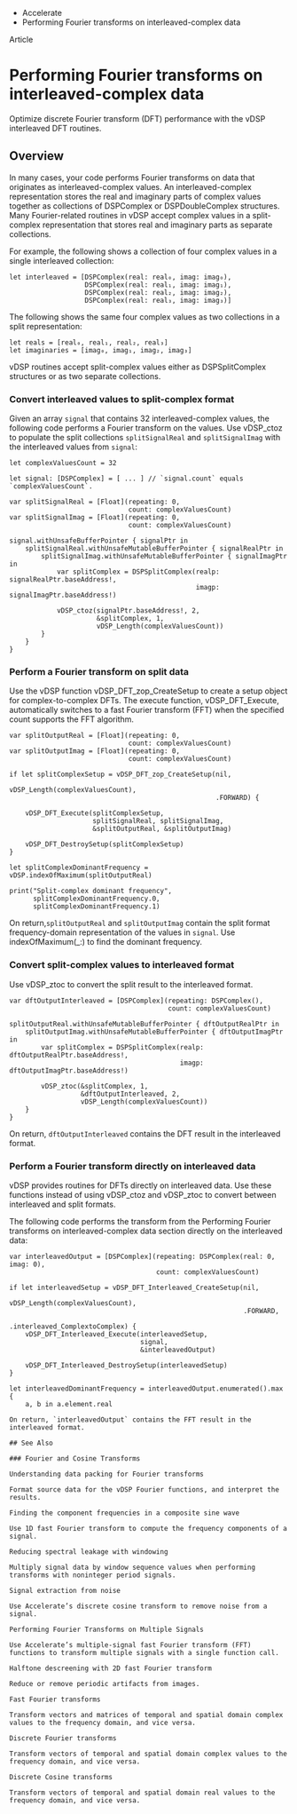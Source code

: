 

- Accelerate
-  Performing Fourier transforms on interleaved-complex data 

Article

# Performing Fourier transforms on interleaved-complex data

Optimize discrete Fourier transform (DFT) performance with the vDSP interleaved DFT routines.

## Overview

In many cases, your code performs Fourier transforms on data that originates as interleaved-complex values. An interleaved-complex representation stores the real and imaginary parts of complex values together as collections of DSPComplex or DSPDoubleComplex structures. Many Fourier-related routines in vDSP accept complex values in a split-complex representation that stores real and imaginary parts as separate collections.

For example, the following shows a collection of four complex values in a single interleaved collection:

```
let interleaved = [DSPComplex(real: real₀, imag: imag₀),
                   DSPComplex(real: real₁, imag: imag₁),
                   DSPComplex(real: real₂, imag: imag₂),
                   DSPComplex(real: real₃, imag: imag₃)]
```

The following shows the same four complex values as two collections in a split representation:

```
let reals = [real₀, real₁, real₂, real₃]
let imaginaries = [imag₀, imag₁, imag₂, imag₃]
```

vDSP routines accept split-complex values either as DSPSplitComplex structures or as two separate collections.

### Convert interleaved values to split-complex format

Given an array `signal` that contains 32 interleaved-complex values, the following code performs a Fourier transform on the values. Use vDSP_ctoz to populate the split collections `splitSignalReal` and `splitSignalImag` with the interleaved values from `signal`:

```
let complexValuesCount = 32

let signal: [DSPComplex] = [ ... ] // `signal.count` equals `complexValuesCount`.

var splitSignalReal = [Float](repeating: 0,
                              count: complexValuesCount)
var splitSignalImag = [Float](repeating: 0,
                              count: complexValuesCount)

signal.withUnsafeBufferPointer { signalPtr in
    splitSignalReal.withUnsafeMutableBufferPointer { signalRealPtr in
        splitSignalImag.withUnsafeMutableBufferPointer { signalImagPtr in
            var splitComplex = DSPSplitComplex(realp: signalRealPtr.baseAddress!,
                                               imagp: signalImagPtr.baseAddress!)

            vDSP_ctoz(signalPtr.baseAddress!, 2,
                      &splitComplex, 1,
                      vDSP_Length(complexValuesCount))
        }
    }
}
```

### Perform a Fourier transform on split data

Use the vDSP function vDSP_DFT_zop_CreateSetup to create a setup object for complex-to-complex DFTs. The execute function, vDSP_DFT_Execute, automatically switches to a fast Fourier transform (FFT) when the specified count supports the FFT algorithm.

```
var splitOutputReal = [Float](repeating: 0,
                              count: complexValuesCount)
var splitOutputImag = [Float](repeating: 0,
                              count: complexValuesCount)

if let splitComplexSetup = vDSP_DFT_zop_CreateSetup(nil,
                                                    vDSP_Length(complexValuesCount),
                                                    .FORWARD) {

    vDSP_DFT_Execute(splitComplexSetup,
                     splitSignalReal, splitSignalImag,
                     &splitOutputReal, &splitOutputImag)

    vDSP_DFT_DestroySetup(splitComplexSetup)
}

let splitComplexDominantFrequency = vDSP.indexOfMaximum(splitOutputReal)

print("Split-complex dominant frequency",
      splitComplexDominantFrequency.0,
      splitComplexDominantFrequency.1)
```

On return,`splitOutputReal` and `splitOutputImag` contain the split format frequency-domain representation of the values in `signal`. Use indexOfMaximum(_:) to find the dominant frequency.

### Convert split-complex values to interleaved format

Use vDSP_ztoc to convert the split result to the interleaved format.

```
var dftOutputInterleaved = [DSPComplex](repeating: DSPComplex(),
                                        count: complexValuesCount)

splitOutputReal.withUnsafeMutableBufferPointer { dftOutputRealPtr in
    splitOutputImag.withUnsafeMutableBufferPointer { dftOutputImagPtr in
        var splitComplex = DSPSplitComplex(realp: dftOutputRealPtr.baseAddress!,
                                           imagp: dftOutputImagPtr.baseAddress!)

        vDSP_ztoc(&splitComplex, 1,
                  &dftOutputInterleaved, 2,
                  vDSP_Length(complexValuesCount))
    }
}
```

On return, `dftOutputInterleaved` contains the DFT result in the interleaved format.

### Perform a Fourier transform directly on interleaved data

vDSP provides routines for DFTs directly on interleaved data. Use these functions instead of using vDSP_ctoz and vDSP_ztoc to convert between interleaved and split formats.

The following code performs the transform from the Performing Fourier transforms on interleaved-complex data section directly on the interleaved data:

```
var interleavedOutput = [DSPComplex](repeating: DSPComplex(real: 0, imag: 0),
                                     count: complexValuesCount)

if let interleavedSetup = vDSP_DFT_Interleaved_CreateSetup(nil,
                                                           vDSP_Length(complexValuesCount),
                                                           .FORWARD,
                                                           .interleaved_ComplextoComplex) {
    vDSP_DFT_Interleaved_Execute(interleavedSetup,
                                 signal,
                                 &interleavedOutput)

    vDSP_DFT_Interleaved_DestroySetup(interleavedSetup)
}

let interleavedDominantFrequency = interleavedOutput.enumerated().max {
    a, b in a.element.real 

On return, `interleavedOutput` contains the FFT result in the interleaved format.

## See Also

### Fourier and Cosine Transforms

Understanding data packing for Fourier transforms

Format source data for the vDSP Fourier functions, and interpret the results.

Finding the component frequencies in a composite sine wave

Use 1D fast Fourier transform to compute the frequency components of a signal.

Reducing spectral leakage with windowing

Multiply signal data by window sequence values when performing transforms with noninteger period signals.

Signal extraction from noise

Use Accelerate’s discrete cosine transform to remove noise from a signal.

Performing Fourier Transforms on Multiple Signals

Use Accelerate’s multiple-signal fast Fourier transform (FFT) functions to transform multiple signals with a single function call.

Halftone descreening with 2D fast Fourier transform

Reduce or remove periodic artifacts from images.

Fast Fourier transforms

Transform vectors and matrices of temporal and spatial domain complex values to the frequency domain, and vice versa.

Discrete Fourier transforms

Transform vectors of temporal and spatial domain complex values to the frequency domain, and vice versa.

Discrete Cosine transforms

Transform vectors of temporal and spatial domain real values to the frequency domain, and vice versa.

